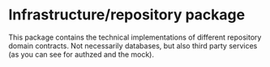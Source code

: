 # Infrastructure/repository package
This package contains the technical implementations of different repository domain contracts. Not necessarily databases, but also third party services (as you can see for authzed and the mock).
